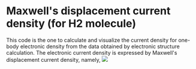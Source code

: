 # Maxwell's displacement current density (for H2 molecule)

This code is the one to calculate and visualize the current density for one-body electronic density from the data obtained by electronic structure calculation. The electronic current density is expressed by Maxwell's displacement current density, namely, 
<img src="https://latex.codecogs.com/gif.latex?\int_a^bf(x)dx" />
